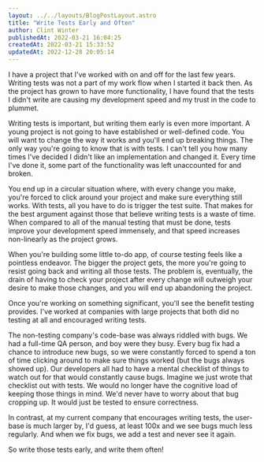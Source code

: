 ```yaml
---
layout: ../../layouts/BlogPostLayout.astro
title: "Write Tests Early and Often"
author: Clint Winter
publishedAt: 2022-03-21 16:04:25
createdAt: 2022-03-21 15:33:52
updatedAt: 2022-12-28 20:05:14
---
```


I have a project that I've worked with on and off for the last few years. Writing tests was not a part of my work flow when I started it back then. As the project has grown to have more functionality, I have found that the tests I didn't write are causing my development speed and my trust in the code to plummet.

Writing tests is important, but writing them early is even more important. A young project is not going to have established or well-defined code. You will want to change the way it works and you'll end up breaking things. The only way you're going to know that is with tests. I can't tell you how many times I've decided I didn't like an implementation and changed it. Every time I've done it, some part of the functionality was left unaccounted for and broken. 

You end up in a circular situation where, with every change you make, you're forced to click around your project and make sure everything still works. With tests, all you have to do is trigger the test suite. That makes for the best argument against those that believe writing tests is a waste of time. When compared to all of the manual testing that must be done, tests improve your development speed immensely, and that speed increases non-linearly as the project grows.

When you're building some little to-do app, of course testing feels like a pointless endeavor. The bigger the project gets, the more you're going to resist going back and writing all those tests. The problem is, eventually, the drain of having to check your project after every change will outweigh your desire to make those changes, and you will end up abandoning the project.

Once you're working on something significant, you'll see the benefit testing provides. I've worked at companies with large projects that both did no testing at all and encouraged writing tests. 

The non-testing company's code-base was always riddled with bugs. We had a full-time QA person, and boy were they busy. Every bug fix had a chance to introduce new bugs, so we were constantly forced to spend a ton of time clicking around to make sure things worked (but the bugs always showed up). Our developers all had to have a mental checklist of things to watch out for that would constantly cause bugs. Imagine we just wrote that checklist out with tests. We would no longer have the cognitive load of keeping those things in mind. We'd never have to worry about that bug cropping up. It would just be tested to ensure correctness.

In contrast, at my current company that encourages writing tests, the user-base is much larger by, I'd guess, at least 100x and we see bugs much less regularly. And when we fix bugs, we add a test and never see it again.

So write those tests early, and write them often!
